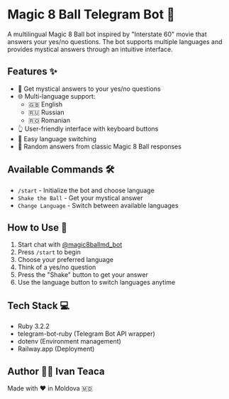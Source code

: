 # Magic 8 Ball Telegram Bot 🎱

A multilingual Magic 8 Ball bot inspired by "Interstate 60" movie that answers your yes/no questions. The bot supports multiple languages and provides mystical answers through an intuitive interface.

## Features ✨

- 🔮 Get mystical answers to your yes/no questions
- 🌐 Multi-language support:
  - 🇬🇧 English
  - 🇷🇺 Russian
  - 🇷🇴 Romanian
- 👆 User-friendly interface with keyboard buttons
- 🔄 Easy language switching
- 🎲 Random answers from classic Magic 8 Ball responses

## Available Commands 🛠

- `/start` - Initialize the bot and choose language
- `Shake the Ball` - Get your mystical answer
- `Change Language` - Switch between available languages

## How to Use 📱

1. Start chat with [@magic8ballmd_bot](https://t.me/magic8ballmd_bot)
2. Press `/start` to begin
3. Choose your preferred language
4. Think of a yes/no question
5. Press the "Shake" button to get your answer
6. Use the language button to switch languages anytime

## Tech Stack 💻

- Ruby 3.2.2
- telegram-bot-ruby (Telegram Bot API wrapper)
- dotenv (Environment management)
- Railway.app (Deployment)

## Author 👨‍💻  Ivan Teaca



Made with ❤️ in Moldova 🇲🇩
